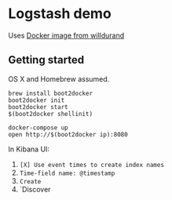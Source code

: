 # Logstash demo

Uses [Docker image from willdurand](/willdurand/docker-elk)

## Getting started

OS X and Homebrew assumed.

    brew install boot2docker
    boot2docker init
    boot2docker start
    $(boot2docker shellinit)

    docker-compose up
    open http://$(boot2docker ip):8080

In Kibana UI:

1. `[X] Use event times to create index names`
1. `Time-field name: @timestamp`
1. `Create`
1. `Discover
